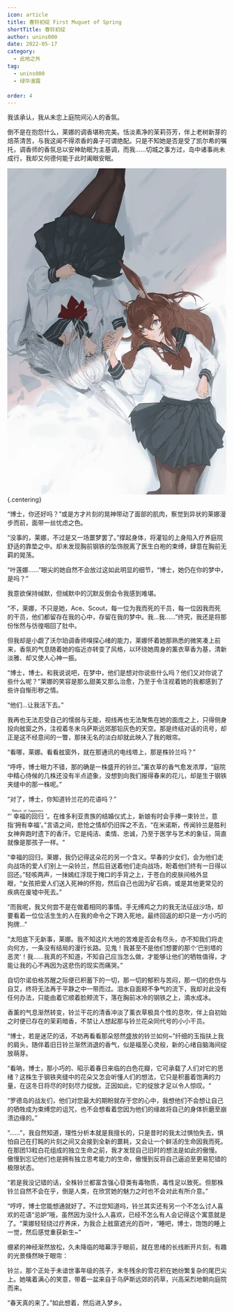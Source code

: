 ```yaml
---
icon: article
title: 春铃初绽 First Muguet of Spring
shortTitle: 春铃初绽
author: unins000
date: 2022-05-17
category:
  - 此地之外
tag:
  - unins000
  - 绿华漫霜

order: 4
---
```


我该承认，我从未恋上庭院间沁人的香氛。

倒不是在抱怨什么，莱娜的调香堪称完美。恬淡素净的茉莉芬芳，伴上老树新芽的焙茶清苦，与我这闻不得浓香的鼻子可谓绝配。只是不知她是否是受了凯尔希的嘱托，调香师的香氛总以安神助眠为主基调，而我……切城之事方过，岛中诸事尚未成行，我却又何德何能于此时阖眼安眠。

<!-- more -->

![](./res/63199501_1639071689.webp) {.centering}

“博士，你还好吗？”或是方才片刻的晃神带动了面部的肌肉，察觉到异状的莱娜漫步而前，面带一丝忧虑之色。

“没事的，莱娜，不过是又一场噩梦罢了。”撑起身体，将灌铅的上身陷入疗养庭院舒适的靠垫之中。却未发现胸前钢铁的坠饰脱离了医生白袍的束缚，肆意在胸前无羁的晃荡。

“叶莲娜……”眼尖的她自然不会放过这如此明显的细节，“博士，她仍在你的梦中，是吗？”

我意欲保持缄默，但缄默中的沉默反倒会令我感到难堪。

“不，莱娜，不只是她，Ace、Scout，每一位为我而死的干员，每一位因我而死的干员，他们都留存在我的心中，存留在我的梦中。我…我……”终究，我还是将那份怅然与彷徨咽回了肚中。

但我却是小觑了沃尔珀调香师嗅探心绪的能力，莱娜怀着她那熟悉的微笑凑上前来，香氛的气息随着她的临近亦转变了风格，以环绕她周身的薰衣草香为基，清新淡雅、却又使人心神一振。

“博士，博士。和我说说吧，在梦中，他们是想对你说些什么吗？他们又对你说了些什么呢？”莱娜的笑容是那么甜美又那么治愈，乃至于令注视着她的我都感到了些许自惭形秽之情。

“他们…让我活下去。”

我再也无法忍受自己的懦弱与无能，视线再也无法聚焦在她的面庞之上，只得侧身投向舷窗之外，注视着冬末乌萨斯远郊那铅灰色的天空。那是终结对话的讯号，却正是这不经意间的一瞥，那抹无名的淡白却就此映入了我的眼帘。

“看哪，莱娜。看看舷窗外，就在那通讯的电线塔上，那是株铃兰吗？”

“呼呼，博士眼力不错，那的确是一株盛开的铃兰。”薰衣草的香气愈发浓厚，“庭院中精心侍候的几株还没有半点迹象，没想到向我们报得春来的花儿，却是生于钢铁夹缝中的那一株呢。”

“对了，博士，你知道铃兰花的花语吗？”

“‘<ruby>
  幸福的回归 <rp>(</rp><rt>Return of happiness</rt><rp>)</rp>
</ruby>’。在维多利亚贵族的结婚仪式上，新娘有时会手捧一束铃兰，意指‘拥有幸福’。”言语之间，悲怆之情却仍旧挥之不去，“在米诺斯，传闻铃兰是胜利女神奔跑时遗下的香汗。它是纯洁、柔情、忠诚，乃至于医学与艺术的象征，简直就像是那孩子一样。“

“幸福的回归，莱娜，我仍记得这朵花的另一个含义。早春的少女们，会为他们走向战场的爱人们别上一朵铃兰，然后目送着他们走向战场，盼着他们终有一日得以回还。”轻咳两声，一抹嫣红浮现于掩口的手背之上，于苍白的皮肤间格外显眼，“女孩把爱人们送入死神的怀抱，然后自己也因为矿石病，或是其他更常见的疾病在废墟中死去。”

“而我呢，我又何尝不是在做着相同的事情。手无缚鸡之力的我无法征战沙场，却要看着一位位活生生的人在我的命令之下跨入死地，最终回返的却只是一方小巧的狗牌…”

“太阳底下无新事，莱娜。我不知这片大地的苦难是否会有尽头，亦不知我们将走向何方，一条没有结局的漫行长路。见鬼！我甚至不是他们想要的那个‘巴别塔的恶灵’！我……我真的不知道，不知自己应当怎么做，才能够让他们的牺牲值得，才能让我的心不再因为这悲伤的现实而痛哭。”

自切尔诺伯格苏醒之际便已积蓄下的一切，那一切的郁积与苦闷，那一切的悲伤与自艾，终将无法再于平静之中一带而过。泪水自面颊不争气的流下，我却对此没有任何办法，只能由着它顺着脸颊流下，落在胸前冰冷的钢铁之上，滴水成冰。

香薰的气息渐然转变，铃兰干花的清香冲淡了薰衣草极具个性的息吹，伴上自初始之时便已存在的茉莉暗香，不禁让人想起那与铃兰花朵同代号的小小干员。

“博士，若是迷茫的话，不妨再看看那朵怒然盛放的铃兰如何~”纤细的玉指扶上我的肩头，随伴着旧日铃兰渐然消退的香气，似是福至心灵般，新的心绪自脑海间绽放萌芽。

“看呐，博士，那小巧的、昭示着春日来临的白色花瓣，它可承载了人们对它的思绪？这株生于钢铁夹缝中的花朵又怎会听懂人们的想法，它只是积蓄着饱满的力量，在这冬日将尽的时刻尽力绽放。正因如此，它的绽放才足以令人惊叹。“

“罗德岛的战友们，他们对您最大的期盼就存于您的心中，我想他们不会想让自己的牺牲成为束缚您的诅咒，也不会想看着您因为他们的缘故将自己的身体折磨至崩溃边缘的。”

“……”，我自然知道，理性分析本就是我擅长的，只是昔时的我太过惧怕失去，惧怕自己在打盹的片刻之间又会接到全新的噩耗，又会让一个鲜活的生命因我而死。在那团13粒白花组成的独立生命之前，我才发现自己旧时的想法是如此的傲慢。傲慢到忘记他们也是拥有独立思考能力的生命，傲慢到反将自己逼迫至更易犯错的极限状态。

“若是我没记错的话，全株铃兰都富含强心苷类有毒物质，毒性足以致死。但那株铃兰自然不会在乎，倒是人类，在欣赏她的魅力之时也不会对此有所介意。”

“哼哼，博士您能想通就好了。不过您知道吗，铃兰其实还有另一个不怎么讨人喜欢的花语“忌妒”哦，虽然因为没什么人喜欢，已经不怎么有人会记得这个寓意就是了。“莱娜轻轻绕过疗养床，为我合上舷窗遮光的百叶，“睡吧，博士，饱饱的睡上一觉，然后感觉重获新生~”

绷紧的神经渐然放松，久未降临的暗幕浮于眼前，就在思绪的长线断开片刻，有趣的光景倏然映于眼帘：

铃兰，那个正处于未谙世事年级的孩子，末冬残余的雪花积在她纷繁复杂的尾巴尖上。她噙着满心的笑意，带着一盆来自于乌萨斯远郊的药草，兴高采烈地朝向庭院而来。

“春天真的来了。”如此想着，然后进入梦乡。<eod />

<ArticleAd />